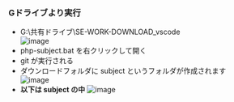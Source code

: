 ### Gドライブより実行
- G:\共有ドライブ\SE-WORK-DOWNLOAD\_vscode\
  ![image](https://github.com/winofsql/subject-230510/assets/1501327/0530e62e-fa8e-4d4d-99c9-319370a12c00)
- php-subject.bat を右クリックして開く 
- git が実行される
- ダウンロードフォルダに subject というフォルダが作成されます\
  ![image](https://github.com/winofsql/subject-230510/assets/1501327/d9beb302-0718-4734-853f-f7134335bb3f)
- **以下は subject の中**
  ![image](https://github.com/winofsql/subject-230510/assets/1501327/ec059c62-8189-4af8-b8b2-c326453aae6e)
 
